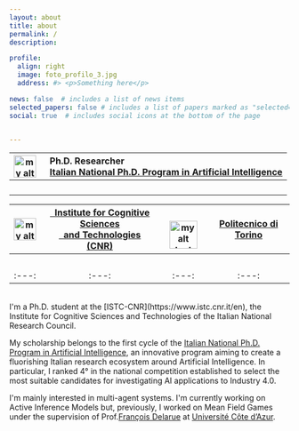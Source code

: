 ```yaml
---
layout: about
title: about
permalink: /
description:

profile:
  align: right
  image: foto_profilo_3.jpg
  address: #> <p>Something here</p>

news: false  # includes a list of news items
selected_papers: false # includes a list of papers marked as "selected={true}"
social: true  # includes social icons at the bottom of the page


---
```

|  <img src="../../../assets/img/phd_ai_logo.png" width="40" alt="my alt text"/> | &nbsp;&nbsp;**Ph.D. Researcher** <br> &nbsp;&nbsp;[Italian National Ph.D. Program in Artificial Intelligence](https://www.phd-ai.it/en/359-2/) |
| :---:| :--- | 
| <br> | <br> |

|  <img src="../../../assets/img/cnr_logo_noname.png" width="40" alt="my alt text"/> |  [&nbsp;&nbsp;Institute for Cognitive Sciences <br> &nbsp;&nbsp;and Technologies (CNR)](https://www.istc.cnr.it/en) | &nbsp;&nbsp;&nbsp;&nbsp;&nbsp;&nbsp;&nbsp; <img src="../../../assets/img/polito_logo.jpg" width="50" alt="my alt text"/>  | [Politecnico di Torino](https://www.polito.it/index.php?lang=en) |
|:---:| :---: | :---:| :---: | 
| <br> | <br> | <br> | <br> |
|:---:| :---: | :---:| :---: | 

<br>
I'm a Ph.D. student at the [ISTC-CNR](https://www.istc.cnr.it/en), the Institute for Cognitive Sciences and Technologies of the Italian National Research Council.

My scholarship belongs to the first cycle of the [Italian National Ph.D. Program in Artificial Intelligence](https://www.phd-ai.it/en/359-2/), an innovative program aiming to create a fluorishing Italian research ecosystem around Artificial Intelligence. In particular, I ranked 4° in the national competition established to select the most suitable candidates for investigating AI applications to Industry 4.0.

I'm mainly interested in multi-agent systems. I'm currently working on Active Inference Models but, previously, I worked on Mean Field Games under the supervision of Prof.[François Delarue](https://math.unice.fr/~delarue/) at [Université Côte d’Azur](https://univ-cotedazur.fr/).
<br>
<br>